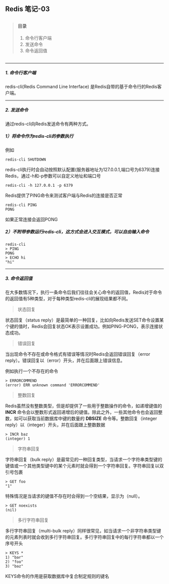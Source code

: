 ## Redis 笔记-03

> ##
> #### 目录
> 1. 命令行客户端
> 2. 发送命令
> 3. 命令返回值
> ##

---

##### 1. 命令行客户端

redis-cli(Redis Command Line Interface) 是Redis自带的基于命令行的Redis客户端。

---

##### 2. 发送命令

通过redis-cli向Redis发送命令有两种方式。

##### 1）将命令作为redis-cli的参数执行

例如
```
redis-cli SHUTDOWN
```

redis-cli执行时会自动按照默认配置(服务器地址为127.0.0.1,端口号为6379)连接Redis，通过-h和-p参数可以自定义地址和端口号
```
redis-cli -h 127.0.0.1 -p 6379
```

Redis提供了PING命令来测试客户端与Redis的连接是否正常
```
redis-cli PING
PONG
```

如果正常连接会返回PONG

##### 2）不附带参数运行redis-cli，这方式会进入交互模式，可以自由输入命令

```
redis-cli
> PING
PONG
> ECHO hi
"hi"
```

---

##### 3. 命令返回值

在大多数情况下，执行一条命令后我们往往会关心命令的返回值，Redis对于命令的返回值有5种类型，对于每种类型redis-cli的展现结果都不同。

> 状态回复

状态回复（status reply）是最简单的一种回复，比如向Redis发送SET命令设置某个键的值时，Redis会回复状态OK表示设置成功。例如PING-PONG，表示连接状态成功。

> 错误回复

当出现命令不存在或命令格式有错误等情况时Redis会返回错误回复（error reply）。错误回复以（error）开头，并在后面跟上错误信息。

例如执行一个不存在的命令
```
> ERRORCOMMEND
(error) ERR unknown command 'ERRORCOMMEND'
```

> 整数回复

Redis虽然没有整数类型，但是却提供了一些用于整数操作的命令，如递增键值的 <b>INCR</b> 命令会以整数形式返回递增后的键值。除此之外，一些其他命令也会返回整数，如可以获取当前数据库中键的数量的 <b>DBSIZE</b> 命令等。整数回复（integer reply）以（integer）开头，并在后面跟上整数数据

```
> INCR baz
(integer) 1
```

> 字符串回复

字符串回复（bulk reply）是最常见的一种回复类型，当请求一个字符串类型键的键值或一个其他类型键中的某个元素时就会得到一个字符串回复。字符串回复以双引号包裹

```
> GET foo
"1"
```

特殊情况是当请求的键值不存在时会得到一个空结果，显示为（null）。

```
> GET noexists
(nil)
```

> 多行字符串回复

多行字符串回复（multi-bulk reply）同样很常见，如当请求一个非字符串类型键的元素列表时就会收到多行字符串回复。多行字符串回复中的每行字符串都以一个序号开头

```
> KEYS *
1) "bar"
2) "foo"
3) "baz"
```

KEYS命令的作用是获取数据库中复合制定规则的键名
